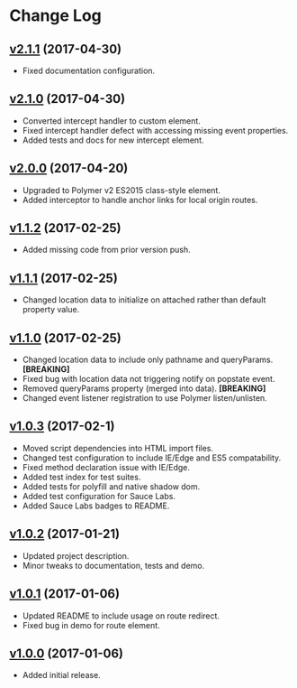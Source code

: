 # Change Log

## [v2.1.1](https://github.com/arsnebula/nebula-routing/releases/tag/v2.1.1) (2017-04-30)

- Fixed documentation configuration.

## [v2.1.0](https://github.com/arsnebula/nebula-routing/releases/tag/v2.1.0) (2017-04-30)

- Converted intercept handler to custom element.
- Fixed intercept handler defect with accessing missing event properties.
- Added tests and docs for new intercept element.

## [v2.0.0](https://github.com/arsnebula/nebula-routing/releases/tag/v2.0.0) (2017-04-20)

- Upgraded to Polymer v2 ES2015 class-style element.
- Added interceptor to handle anchor links for local origin routes.

## [v1.1.2](https://github.com/arsnebula/nebula-routing/releases/tag/v1.1.2) (2017-02-25)

- Added missing code from prior version push.

## [v1.1.1](https://github.com/arsnebula/nebula-routing/releases/tag/v1.1.1) (2017-02-25)

- Changed location data to initialize on attached rather than default property value.

## [v1.1.0](https://github.com/arsnebula/nebula-routing/releases/tag/v1.1.0) (2017-02-25)

- Changed location data to include only pathname and queryParams. **[BREAKING]**
- Fixed bug with location data not triggering notify on popstate event.
- Removed queryParams property (merged into data). **[BREAKING]**
- Changed event listener registration to use Polymer listen/unlisten.

## [v1.0.3](https://github.com/arsnebula/nebula-routing/releases/tag/v1.0.3) (2017-02-1)

- Moved script dependencies into HTML import files.
- Changed test configuration to include IE/Edge and ES5 compatability.
- Fixed method declaration issue with IE/Edge.
- Added test index for test suites.
- Added tests for polyfill and native shadow dom.
- Added test configuration for Sauce Labs.
- Added Sauce Labs badges to README.

## [v1.0.2](https://github.com/arsnebula/nebula-routing/releases/tag/v1.0.2) (2017-01-21)

- Updated project description.
- Minor tweaks to documentation, tests and demo.

## [v1.0.1](https://github.com/arsnebula/nebula-routing/releases/tag/v1.0.1) (2017-01-06)

- Updated README to include usage on route redirect.
- Fixed bug in demo for route element.

## [v1.0.0](https://github.com/arsnebula/nebula-routing/releases/tag/v1.0.0) (2017-01-06)

- Added initial release.